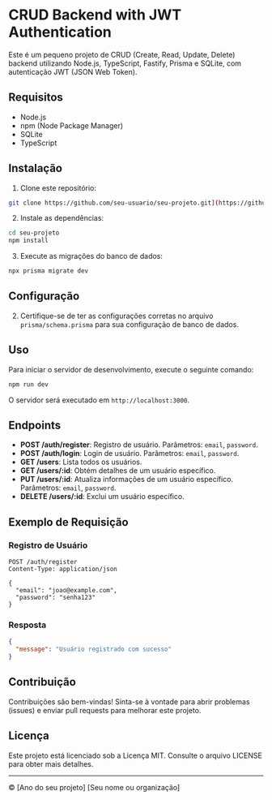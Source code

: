 # CRUD Backend with JWT Authentication

Este é um pequeno projeto de CRUD (Create, Read, Update, Delete) backend utilizando Node.js, TypeScript, Fastify, Prisma e SQLite, com autenticação JWT (JSON Web Token).

## Requisitos

- Node.js
- npm (Node Package Manager)
- SQLite
- TypeScript

## Instalação

1. Clone este repositório:

```bash
git clone https://github.com/seu-usuario/seu-projeto.git](https://github.com/LucasBiazon/JWT_Authentication.git)
```

2. Instale as dependências:

```bash
cd seu-projeto
npm install
```

3. Execute as migrações do banco de dados:

```bash
npx prisma migrate dev
```

## Configuração


2. Certifique-se de ter as configurações corretas no arquivo `prisma/schema.prisma` para sua configuração de banco de dados.

## Uso

Para iniciar o servidor de desenvolvimento, execute o seguinte comando:

```bash
npm run dev
```

O servidor será executado em `http://localhost:3000`.

## Endpoints

- **POST /auth/register**: Registro de usuário. Parâmetros:  `email`, `password`.
- **POST /auth/login**: Login de usuário. Parâmetros: `email`, `password`.
- **GET /users**: Lista todos os usuários.
- **GET /users/:id**: Obtém detalhes de um usuário específico.
- **PUT /users/:id**: Atualiza informações de um usuário específico. Parâmetros:  `email`, `password`.
- **DELETE /users/:id**: Exclui um usuário específico.

## Exemplo de Requisição

### Registro de Usuário

```http
POST /auth/register
Content-Type: application/json

{
  "email": "joao@example.com",
  "password": "senha123"
}
```

### Resposta

```json
{
  "message": "Usuário registrado com sucesso"
}
```

## Contribuição

Contribuições são bem-vindas! Sinta-se à vontade para abrir problemas (issues) e enviar pull requests para melhorar este projeto.

## Licença

Este projeto está licenciado sob a Licença MIT. Consulte o arquivo LICENSE para obter mais detalhes.

---

© [Ano do seu projeto] [Seu nome ou organização]
